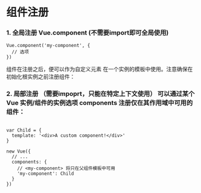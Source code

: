 # 组件注册
### 1. 全局注册 Vue.component (不需要import即可全局使用)
```
Vue.component('my-component', {
  // 选项
})
```
组件在注册之后，便可以作为自定义元素 <my-component></my-component> 在一个实例的模板中使用。注意确保在初始化根实例之前注册组件：

### 2. 局部注册 （需要impoprt，只能在特定上下文使用） 可以通过某个 Vue 实例/组件的实例选项 components 注册仅在其作用域中可用的组件：

```

var Child = {
  template: '<div>A custom component!</div>'
}

new Vue({
  // ...
  components: {
    // <my-component> 将只在父组件模板中可用
    'my-component': Child
  }
})
```
